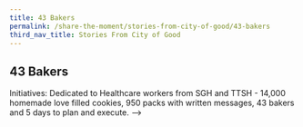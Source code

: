 ```yaml
---
title: 43 Bakers
permalink: /share-the-moment/stories-from-city-of-good/43-bakers
third_nav_title: Stories From City of Good
---
```




## 43 Bakers

Initiatives: Dedicated to Healthcare workers from SGH and TTSH - 14,000 homemade love filled cookies, 950 packs with written messages, 43 bakers and 5 days to plan and execute.
-->
